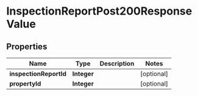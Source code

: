 

# InspectionReportPost200ResponseValue


## Properties

| Name | Type | Description | Notes |
|------------ | ------------- | ------------- | -------------|
|**inspectionReportId** | **Integer** |  |  [optional] |
|**propertyId** | **Integer** |  |  [optional] |



